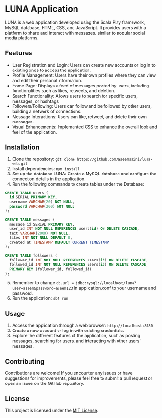 # LUNA Application

LUNA is a web application developed using the Scala Play framework, MySQL database, HTML, CSS, and JavaScript. It provides users with a platform to share and interact with messages, similar to popular social media platforms.

## Features

- User Registration and Login: Users can create new accounts or log in to existing ones to access the application.
- Profile Management: Users have their own profiles where they can view and edit their personal information.
- Home Page: Displays a feed of messages posted by users, including functionalities such as likes, retweets, and deletion.
- Search Functionality: Allows users to search for specific users, messages, or hashtags.
- Followers/Following: Users can follow and be followed by other users, building a network of connections.
- Message Interactions: Users can like, retweet, and delete their own messages.
- Visual Enhancements: Implemented CSS to enhance the overall look and feel of the application.

## Installation

1. Clone the repository: `git clone https://github.com/aseemsaini/luna-web.git`
2. Install dependencies: `npm install`
3. Set up the database LUNA: Create a MySQL database and configure the connection details in the application.
4. Run the following commands to create tables under the Database:
```sql
CREATE TABLE users (
  id SERIAL PRIMARY KEY,
  username VARCHAR(20) NOT NULL,
  password VARCHAR(200) NOT NULL
);

CREATE TABLE messages (
  message_id SERIAL PRIMARY KEY,
  user_id INT NOT NULL REFERENCES users(id) ON DELETE CASCADE,
  text VARCHAR(2000) NOT NULL,
  likes INT NOT NULL DEFAULT 0,
  created_at TIMESTAMP DEFAULT CURRENT_TIMESTAMP
);

CREATE TABLE followers (
  follower_id INT NOT NULL REFERENCES users(id) ON DELETE CASCADE,
  followed_id INT NOT NULL REFERENCES users(id) ON DELETE CASCADE,
  PRIMARY KEY (follower_id, followed_id)
);
```

5. Remember to change `db.url = jdbc:mysql://localhost/luna?user=aseem&password=aseem123` in application.conf to your username and password.
6. Run the application: `sbt run`

## Usage

1. Access the application through a web browser: `http://localhost:8080`
2. Create a new account or log in with existing credentials.
3. Explore the different features of the application, such as posting messages, searching for users, and interacting with other users' messages.

## Contributing

Contributions are welcome! If you encounter any issues or have suggestions for improvements, please feel free to submit a pull request or open an issue on the GitHub repository.

## License

This project is licensed under the [MIT License](https://opensource.org/licenses/MIT).

